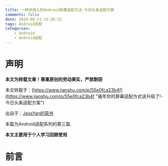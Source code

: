 ```yaml
---
title: 一种非侵入的Android屏幕适配方法-今日头条适配方案
comments: false
date: 2018-09-11 15:28:32
tags: Android适配
categories:
    - Android
    - Android适配
---
```

# 声明 #

**本文为转载文章！尊重原创的劳动果实，严禁剽窃**

本文转载于：[https://www.jianshu.com/p/55e0fca23b4f](https://www.jianshu.com/p/55e0fca23b4f "骚年你的屏幕适配方式该升级了!-今日头条适配方案")

出自于：[JessYan的简书](https://www.jianshu.com/u/1d0c0bc634db)

本篇为Android适配系列的第三篇.

**本文主要用于个人学习回顾使用**

<!-- more -->

# 前言 #

